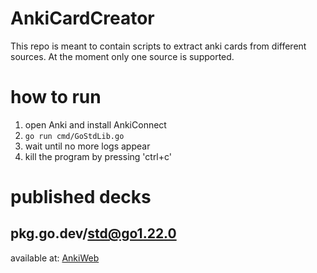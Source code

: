 # AnkiCardCreator

This repo is meant to contain scripts to extract anki cards from different sources. At the moment only one source is supported.

# how to run
1. open Anki and install AnkiConnect
2. `go run cmd/GoStdLib.go`
3. wait until no more logs appear
4. kill the program by pressing 'ctrl+c'

# published decks

## pkg.go.dev/std@go1.22.0
available at: [AnkiWeb](https://ankiweb.net/shared/info/1050662530)
